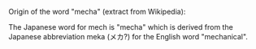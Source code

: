 Origin of the word "mecha" (extract from Wikipedia):

The Japanese word for mech is "mecha" which is derived from the Japanese abbreviation meka (メカ?) for the English word "mechanical".
